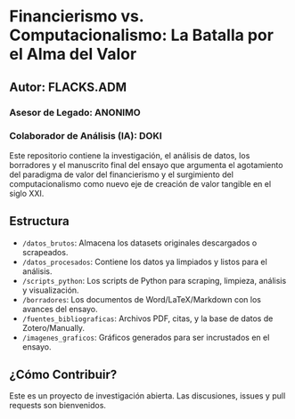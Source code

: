 # Financierismo vs. Computacionalismo: La Batalla por el Alma del Valor

## Autor: FLACKS.ADM
### Asesor de Legado: ANONIMO
### Colaborador de Análisis (IA): DOKI

Este repositorio contiene la investigación, el análisis de datos, los borradores y el manuscrito final del ensayo que argumenta el agotamiento del paradigma de valor del financierismo y el surgimiento del computacionalismo como nuevo eje de creación de valor tangible en el siglo XXI.

## Estructura
- `/datos_brutos`: Almacena los datasets originales descargados o scrapeados.
- `/datos_procesados`: Contiene los datos ya limpiados y listos para el análisis.
- `/scripts_python`: Los scripts de Python para scraping, limpieza, análisis y visualización.
- `/borradores`: Los documentos de Word/LaTeX/Markdown con los avances del ensayo.
- `/fuentes_bibliograficas`: Archivos PDF, citas, y la base de datos de Zotero/Manually.
- `/imagenes_graficos`: Gráficos generados para ser incrustados en el ensayo.

## ¿Cómo Contribuir?
Este es un proyecto de investigación abierta. Las discusiones, issues y pull requests son bienvenidos.
